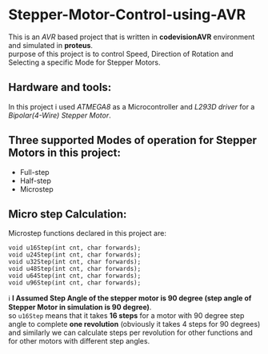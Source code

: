 # Stepper-Motor-Control-using-AVR
This is an *AVR* based project that is written in **codevisionAVR** environment and simulated in **proteus**.<br>
purpose of this project is to control Speed, Direction of Rotation and Selecting a specific Mode for Stepper Motors.<br>

## Hardware and tools:
In this project i used *ATMEGA8* as a Microcontroller and *L293D driver* for a *Bipolar(4-Wire) Stepper Motor*.<br>

## Three supported Modes of operation for Stepper Motors in this project:
- Full-step 
- Half-step
- Microstep

## Micro step Calculation:
Microstep functions declared in this project are: 
```
void u16Step(int cnt, char forwards);
void u24Step(int cnt, char forwards);
void u32Step(int cnt, char forwards);
void u48Step(int cnt, char forwards);
void u64Step(int cnt, char forwards);
void u96Step(int cnt, char forwards);
```
:information_source: **I Assumed Step Angle of the stepper motor is 90 degree (step angle of Stepper Motor in simulation is 90 degree)**.<br>
so `u16Step` means that it takes **16 steps** for a motor with 90 degree step angle to complete **one revolution** (obviously it takes 4 steps for 90 degrees) and similarly we can calculate steps per revolution for other functions and for other motors with different step angles.
